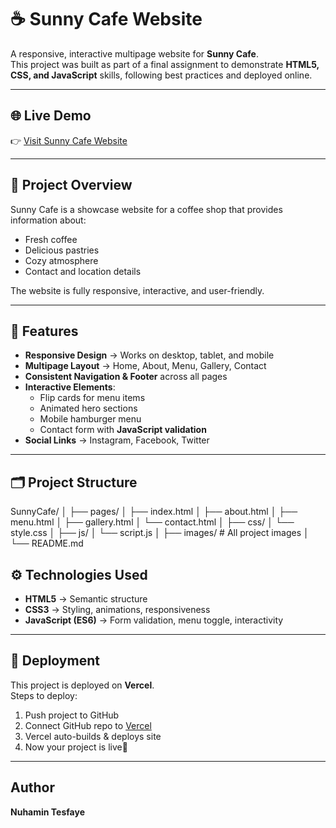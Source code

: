 # ☕ Sunny Cafe Website

A responsive, interactive multipage website for **Sunny Cafe**.  
This project was built as part of a final assignment to demonstrate **HTML5, CSS, and JavaScript** skills, following best practices and deployed online.

---

## 🌐 Live Demo
👉 [Visit Sunny Cafe Website](https://your-vercel-link.vercel.app)

---

## 📖 Project Overview
Sunny Cafe is a showcase website for a coffee shop that provides information about:
- Fresh coffee
- Delicious pastries
- Cozy atmosphere
- Contact and location details

The website is fully responsive, interactive, and user-friendly.

---

## 📑 Features
- **Responsive Design** → Works on desktop, tablet, and mobile  
- **Multipage Layout** → Home, About, Menu, Gallery, Contact  
- **Consistent Navigation & Footer** across all pages  
- **Interactive Elements**:
  - Flip cards for menu items
  - Animated hero sections
  - Mobile hamburger menu
  - Contact form with **JavaScript validation**
- **Social Links** → Instagram, Facebook, Twitter  

---

## 🗂️ Project Structure
SunnyCafe/
│
├── pages/
│   ├── index.html
│   ├── about.html
│   ├── menu.html
│   ├── gallery.html
│   └── contact.html
│
├── css/
│   └── style.css
│
├── js/
│   └── script.js
│
├── images/      # All project images
│
└── README.md


## ⚙️ Technologies Used
- **HTML5** → Semantic structure  
- **CSS3** → Styling, animations, responsiveness  
- **JavaScript (ES6)** → Form validation, menu toggle, interactivity  

---

## 🚀 Deployment
This project is deployed on **Vercel**.  
Steps to deploy:
1. Push project to GitHub  
2. Connect GitHub repo to [Vercel](https://vercel.com)  
3. Vercel auto-builds & deploys site  
4. Now your project is live🎉  

---

##  Author
 **Nuhamin Tesfaye**  
